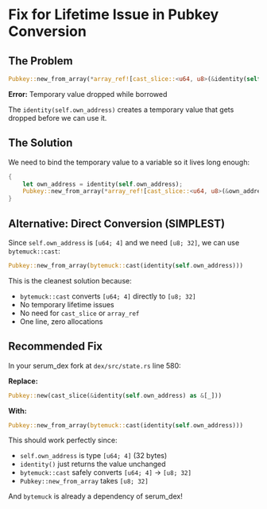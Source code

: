 # Fix for Lifetime Issue in Pubkey Conversion

## The Problem
```rust
Pubkey::new_from_array(*array_ref![cast_slice::<u64, u8>(&identity(self.own_address)), 0, 32])
```

**Error:** Temporary value dropped while borrowed

The `identity(self.own_address)` creates a temporary value that gets dropped before we can use it.

## The Solution

We need to bind the temporary value to a variable so it lives long enough:

```rust
{
    let own_address = identity(self.own_address);
    Pubkey::new_from_array(*array_ref![cast_slice::<u64, u8>(&own_address), 0, 32])
}
```

## Alternative: Direct Conversion (SIMPLEST)

Since `self.own_address` is `[u64; 4]` and we need `[u8; 32]`, we can use `bytemuck::cast`:

```rust
Pubkey::new_from_array(bytemuck::cast(identity(self.own_address)))
```

This is the cleanest solution because:
- `bytemuck::cast` converts `[u64; 4]` directly to `[u8; 32]`
- No temporary lifetime issues
- No need for `cast_slice` or `array_ref`
- One line, zero allocations

## Recommended Fix

In your serum_dex fork at `dex/src/state.rs` line 580:

**Replace:**
```rust
Pubkey::new(cast_slice(&identity(self.own_address) as &[_]))
```

**With:**
```rust
Pubkey::new_from_array(bytemuck::cast(identity(self.own_address)))
```

This should work perfectly since:
- `self.own_address` is type `[u64; 4]` (32 bytes)
- `identity()` just returns the value unchanged
- `bytemuck::cast` safely converts `[u64; 4]` → `[u8; 32]`
- `Pubkey::new_from_array` takes `[u8; 32]`

And `bytemuck` is already a dependency of serum_dex!
